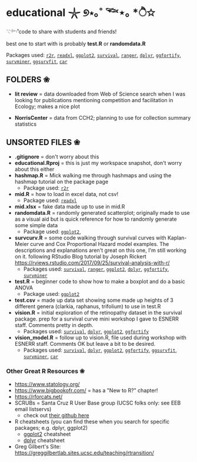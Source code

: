 # educational 𓇼 ୭⋆｡˚ 𓆝⋆｡ *ੈ✩
𓇢𓆸˚code to share with students and friends! 

best one to start with is probably **test.R** or **randomdata.R**

Packages used: [`r2r`](https://cran.r-project.org/web/packages/r2r/index.html), [`readxl`](https://cran.r-project.org/web/packages/readxl/index.html), [`ggplot2`](https://cran.r-project.org/web/packages/ggplot2/index.html), [`survival`](https://cran.r-project.org/web/packages/survival/index.html), [`ranger`](https://cran.r-project.org/web/packages/ranger/index.html), [`dplyr`](https://cran.r-project.org/web/packages/dplyr/index.html), [`ggfortify`](https://cran.r-project.org/web/packages/ggfortify/index.html), [`survminer`](https://cran.r-project.org/web/packages/survminer/index.html), [`ggsurvfit`](https://cran.r-project.org/web/packages/ggsurvfit/index.html), [`car`](https://cran.r-project.org/web/packages/car/index.html)


## FOLDERS ❀

- **lit review** = data downloaded from Web of Science search when I was looking for publications mentioning competition and facilitation in Ecology; makes a nice plot

- **NorrisCenter** = data from CCH2; planning to use for collection summary statistics 


## UNSORTED FILES ❀

- **.gitignore** = don't worry about this
- **educational.Rproj** = this is just my workspace snapshot, don't worry about this either
- **hashmap.R** = Mick walking me through hashmaps and using the hashmap tutorial on the package page
    - Package used: [`r2r`](https://cran.r-project.org/web/packages/r2r/index.html)
- **mid.R** = how to load in excel data, not csv!
    - Package used: [`readxl`](https://cran.r-project.org/web/packages/readxl/index.html)
- **mid.xlsx** = fake data made up to use in mid.R
- **randomdata.R** = randomly generated scatterplot; originally made to use as a visual aid but is quick reference for how to randomly generate some simple data
    - Package used: [`ggplot2`](https://cran.r-project.org/web/packages/ggplot2/index.html), 
- **survcurv.R** = some code walking through survival curves with Kaplan-Meier curve and Cox Proportional Hazard model examples. The descriptions and explanations aren't great on this one, I'm still working on it. following RStudio Blog tutorial by Joseph Rickert https://rviews.rstudio.com/2017/09/25/survival-analysis-with-r/
    - Packages used: [`survival`](https://cran.r-project.org/web/packages/survival/index.html),  [`ranger`](https://cran.r-project.org/web/packages/ranger/index.html), [`ggplot2`](https://cran.r-project.org/web/packages/ggplot2/index.html), [`dplyr`](https://cran.r-project.org/web/packages/dplyr/index.html), [`ggfortify`](https://cran.r-project.org/web/packages/ggfortify/index.html),  [`survminer`](https://cran.r-project.org/web/packages/survminer/index.html)
- **test.R** = beginner code to show how to make a boxplot and do a basic ANOVA
    - Package used: [`ggplot2`](https://cran.r-project.org/web/packages/ggplot2/index.html)
- **test.csv** = made up data set showing some made up heights of 3 different genera (clarkia, raphanus, trifolium) to use in test.R
- **vision.R** = initial exploration of the retinopathy dataset in the survival package. prep for a survival curve mini workshop I gave to ESNERR staff. Comments pretty in depth.
    - Packages used: [`survival`](https://cran.r-project.org/web/packages/survival/index.html), [`dplyr`](https://cran.r-project.org/web/packages/dplyr/index.html), [`ggplot2`](https://cran.r-project.org/web/packages/ggplot2/index.html), [`ggfortify`](https://cran.r-project.org/web/packages/ggfortify/index.html)
- **vision_model.R** = follow up to vision.R, file used during workshop with ESNERR staff. Comments OK but leave a bit to be desired.
    - Packages used: [`survival`](https://cran.r-project.org/web/packages/survival/index.html), [`dplyr`](https://cran.r-project.org/web/packages/dplyr/index.html), [`ggplot2`](https://cran.r-project.org/web/packages/ggplot2/index.html), [`ggfortify`](https://cran.r-project.org/web/packages/ggfortify/index.html), [`ggsurvfit`](https://cran.r-project.org/web/packages/ggsurvfit/index.html), [`survminer`](https://cran.r-project.org/web/packages/survminer/index.html), [`car`](https://cran.r-project.org/web/packages/car/index.html)



### Other Great R Resources ❀
- https://www.statology.org/
- https://www.bigbookofr.com/ = has a "New to R?" chapter!
- https://rforcats.net/
- SCRUBs = Santa Cruz R User Base group (UCSC folks only: see EEB email listservs)
    - check out [their github here](https://github.com/tanyalrogers/SCRUBS_UCSC)
- R cheatsheets (you can find these when you search for specific packages; e.g. dplyr, ggplot2)
    - [ggplot2](https://github.com/rstudio/cheatsheets/blob/main/data-visualization-2.1.pdf) cheatsheet
    - [dplyr](https://nyu-cdsc.github.io/learningr/assets/data-transformation.pdf) cheatsheet
- Greg Gilbert's Site: https://greggilbertlab.sites.ucsc.edu/teaching/rtransition/
